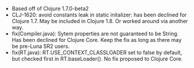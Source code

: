 - Based off of Clojure 1.7.0-beta2
- CLJ-1620: avoid constants leak in static initalizer: has been declined for Clojure 1.7. May be included in Clojure 1.8. Or worked around via another way.
- fix(Compiler.java): Sytem properties are not guaranteed to be String. Has been declined for Clojure Core. Keep the fix as long as there may be pre-Luna SR2 users.
- fix(RT.java): RT.USE_CONTEXT_CLASSLOADER set to false by default, but checked first in RT.baseLoader(). No fix proposed to Clojure Core.
